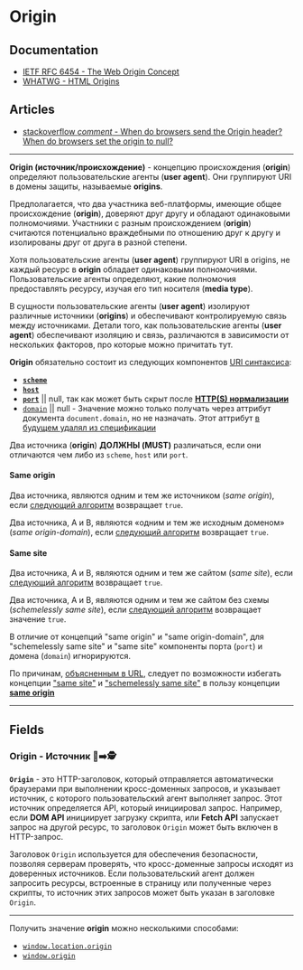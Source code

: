 # Origin

## Documentation

- [IETF RFC 6454 - The Web Origin Concept](https://datatracker.ietf.org/doc/html/rfc6454)
- [WHATWG - HTML Origins](https://html.spec.whatwg.org/multipage/browsers.html#origin)

## Articles

- [stackoverflow *comment* - When do browsers send the Origin header? When do browsers set the origin to null?](https://stackoverflow.com/a/42242802)

___

**Origin (источник/происхождение)** - концепцию происхождения (**origin**) определяют пользовательские агенты (**user agent**). Они группируют URI в домены защиты, называемые **origins**.

Предполагается, что два участника веб-платформы, имеющие общее происхождение  (**origin**), доверяют друг другу и обладают одинаковыми полномочиями. Участники с разным происхождением (**origin**) считаются потенциально враждебными по отношению друг к другу и изолированы друг от друга в разной степени.

Хотя пользовательские агенты (**user agent**) группируют URI в origins, не каждый ресурс в **origin** обладает одинаковыми полномочиями. Пользовательские агенты определяют, какие полномочия предоставлять ресурсу, изучая его тип носителя (**media type**).

В сущности пользовательские агенты (**user agent**) изолируют различные источники (**origins**) и обеспечивают контролируемую связь между источниками. Детали того, как пользовательские агенты (**user agent**) обеспечивают изоляцию и связь, различаются в зависимости от нескольких факторов, про которые можно причитать тут.

**Origin** обязательно состоит из следующих компонентов [URI синтаксиса](https://www.rfc-editor.org/rfc/rfc3986#section-3):

- [**`scheme`**](https://www.rfc-editor.org/rfc/rfc3986#section-3.1)
- [**`host`**](https://www.rfc-editor.org/rfc/rfc3986#section-3.2.2)
- [**`port`**](https://www.rfc-editor.org/rfc/rfc3986#section-3.2.3) || null, так как может быть скрыт после **[HTTP(S) нормализации](https://www.rfc-editor.org/rfc/rfc9110#section-4.2.3)**
- [`domain`](https://html.spec.whatwg.org/multipage/browsers.html#concept-origin-domain) || null - Значение можно только получать через аттрибут документа `document.domain`, но не назначать. Этот аттрибут [в будущем удалял из спецификации](https://html.spec.whatwg.org/multipage/browsers.html#dom-document-domain)

Два источника (**origin**) **ДОЛЖНЫ (MUST)** различаться, если они отличаются чем либо из `scheme`, `host` или `port`.

<!-- TODO: Разобраться в концепции opaque origin
https://stackoverflow.com/a/42242802 -->

#### Same origin

Два источника, являются одним и тем же источником (*same origin*), если [следующий алгоритм](https://html.spec.whatwg.org/multipage/browsers.html#same-origin) возвращает `true`.

Два источника, A и B, являются «одним и тем же исходным доменом» (*same origin-domain*), если [следующий алгоритм](https://html.spec.whatwg.org/multipage/browsers.html#same-origin-domain) возвращает `true`.

#### Same site

Два источника, A и B, являются одним и тем же сайтом (*same site*), если [следующий алгоритм](https://html.spec.whatwg.org/multipage/browsers.html#same-site) возвращает `true`.

Два источника, A и B, являются одним и тем же сайтом без схемы (*schemelessly same site*), если [следующий алгоритм](https://html.spec.whatwg.org/multipage/browsers.html#schemelessly-same-site) возвращает значение `true`.

В отличие от концепций "same origin" и "same origin-domain", для "schemelessly same site" и "same site" компоненты порта (`port`) и домена (`domain`) игнорируются.

По причинам, [объясненным в URL](https://url.spec.whatwg.org/#warning-avoid-psl), следует по возможности избегать концепции ["same site"](https://html.spec.whatwg.org/multipage/browsers.html#same-site) и ["schemelessly same site"](https://html.spec.whatwg.org/multipage/browsers.html#schemelessly-same-site) в пользу концепции [**same origin**](https://html.spec.whatwg.org/multipage/browsers.html#same-origin)

___

## Fields

### Origin - Источник 🎩➡️🕵️

**`Origin`** - это HTTP-заголовок, который отправляется автоматически браузерами при выполнении кросс-доменных запросов, и указывает источник, с которого пользовательский агент выполняет запрос. Этот источник определяется API, который инициировал запрос. Например, если **DOM API** инициирует загрузку скрипта, или **Fetch API** запускает запрос на другой ресурс, то заголовок `Origin` может быть включен в HTTP-запрос.

Заголовок `Origin` используется для обеспечения безопасности, позволяя серверам проверять, что кросс-доменные запросы исходят из доверенных источников. Если пользовательский агент должен запросить ресурсы, встроенные в страницу или полученные через скрипты, то источник этих запросов может быть указан в заголовке `Origin`.

___

Получить значение **origin** можно несколькими способами:

- [`window.location.origin`](https://html.spec.whatwg.org/multipage/nav-history-apis.html#dom-location-origin)
- [`window.origin`](https://html.spec.whatwg.org/multipage/webappapis.html#dom-origin-dev)
